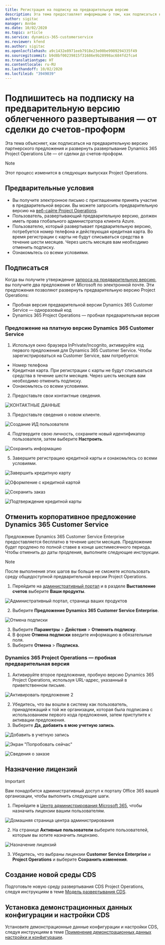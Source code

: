 ```yaml
---
title: Регистрация на подписку на предварительную версию
description: Эта тема предоставляет информацию о том, как подписаться на развертывание и развернуть развертывание Project Operations Lite — от сделки до счетов-проформ.
author: sigitac
manager: Annbe
ms.date: 10/02/2020
ms.topic: article
ms.service: dynamics-365-customerservice
ms.reviewer: kfend
ms.author: sigitac
ms.openlocfilehash: a9c1432e8971eeb7918e23e00be9989294335f49
ms.sourcegitcommit: b9d8bf00239815f31686e9b28998ac684fd2fca4
ms.translationtype: HT
ms.contentlocale: ru-RU
ms.lasthandoff: 10/02/2020
ms.locfileid: "3949039"
---
```

# <a name="sign-up-for-a-preview-subscription-for-lite-deployment--deal-to-proforma-invoicing"></a>Подпишитесь на подписку на предварительную версию облегченного развертывания — от сделки до счетов-проформ

Эта тема объясняет, как подписаться на предварительную версию партнерского предложения и развернуть развертывание Dynamics 365 Project Operations Lite — от сделки до счетов-проформ.

> [!NOTE]
> Этот процесс изменится в следующих выпусках Project Operations.

## <a name="prerequisites"></a>Предварительные условия

- Вы получите электронное письмо с приглашением принять участие в предварительной версии. Вы можете запросить предварительную версию на [веб-сайте Project Operations](https://dynamics.microsoft.com/en-us/project-operations/overview/).
- Пользователь, развертывающий предварительную версию, должен иметь права глобального администратора клиента Azure.
- Пользователю, который развертывает предварительную версию, потребуется номер телефона и действующая кредитная карта. Во время регистрации с карты не будут списываться средства в течение шести месяцев. Через шесть месяцев вам необходимо отменить подписку. 
- Ознакомьтесь со всеми условиями.

## <a name="subscribe"></a>Подписаться

Когда вы получите утверждение [запроса на предварительную версию](https://forms.office.com/FormsPro/Pages/ResponsePage.aspx?id=v4j5cvGGr0GRqy180BHbR56j8lZs0FdAvwT75_WNFyxUMkRDV1NYQU5TNjE2VjhKOVBUNVg2R0s1NC4u), вы получите два предложения от Microsoft по электронной почте. Эти предложения позволяют развернуть предварительную версию Project Operations:

- Пробная версия предварительной версии Dynamics 365 Customer Service — одноразовый код
- Dynamics 365 Project Operations — пробная предварительная версия

### <a name="dynamics-365-customer-service-paid-offer"></a>Предложение на платную версию Dynamics 365 Customer Service

1. Используя окно браузера InPrivate/Incognito, активируйте код первого предложения для Dynamics 365 Customer Service. Чтобы зарегистрироваться на Customer Service, вам потребуется:

- Номер телефона
- Кредитная карта. При регистрации с карты не будут списываться средства в течение шести месяцев. Через шесть месяцев вам необходимо отменить подписку.
- Ознакомьтесь со всеми условиями.

2. Предоставьте свои контактные сведения.

![КОНТАКТНЫЕ ДАННЫЕ](./media/1ContactInformation.png)

3. Предоставьте сведения о новом клиенте.

![Создание ИД пользователя](./media/2CreateUserID.png)

4. Подтвердите свою личность, сохраните новый идентификатор пользователя, затем выберите **Настроить**.

![Сохранить информацию](./media/3SaveInfo.png)

5. Завершите регистрацию кредитной карты и ознакомьтесь со всеми условиями. 

![Завершить кредитную карту](./media/4CompleteCreditCard.png)

![Оформление с кредитной картой](./media/5CreditCardCheckout.png)

![Сохранить заказ](./media/6SaveOrder.png)

![Подтверждение кредитной карты](./media/7Confirmation.png)

## <a name="cancel-the-dynamics-365-customer-service-enterprise-offer"></a>Отменить корпоративное предложение Dynamics 365 Customer Service

Предложение Dynamics 365 Customer Service Enterprise предоставляется бесплатно в течение шести месяцев. Предложение будет продлено по полной ставке в конце шестимесячного периода. Чтобы отменить до даты продления, выполните следующие инструкции. 

> [!NOTE]
> После выполнения этих шагов вы больше не сможете использовать среду общедоступной предварительной версии Project Operations.

1. Перейдите на [административный портал](https://admin.microsoft.com/) и в разделе **Выставление счетов** выберите **Ваши продукты**.

![Административный портал, страница ваших продуктов](./media/8AdminPortal.png)

2. Выберите **Предложение Dynamics 365 Customer Service Enterprise**.

![Отмена подписки](./media/9CancelSubscription.png)

3. Выберите **Параметры** > **Действия** > **Отменить подписку**.
4. В форме **Отмена подписки** введите информацию в обязательные поля.
5. Выберите **Отмена** > **Подписка.**

### <a name="dynamics-365-project-operations--preview-trial"></a>Dynamics 365 Project Operations — пробная предварительная версия

1. Активируйте второе предложение, пробную версию Dynamics 365 Project Operations, используя URL-адрес, указанный в приветственном письме.

![Активировать предложение 2](./media/10RedeemOffer2.png)

2. Убедитесь, что вы вошли в систему как пользователь, принадлежащий к той же организации, которая была подписана с использованием первого кода предложения, затем приступите к активации предложения. 
3. Выберите **Да, добавить в мою учетную запись**.

![Добавить в учетную запись](./media/11AddToAccount.png)

![Экран "Попробовать сейчас"](./media/12TryNow.png)

![Сведения о заказе](./media/13Confirmation.png)

## <a name="assign-licenses"></a>Назначение лицензий

> [!IMPORTANT]
> Вам понадобится административный доступ к порталу Office 365 вашей организации, чтобы выполнить следующие шаги.

1. Перейдите в [Центр администрирования Microsoft 365](https://portal.office.com/), чтобы назначить лицензии вашим пользователям.

![Домашняя страница центра администрирования](./media/14AdminPortal.png)

2. На странице **Активные пользователи** выберите пользователей, которым вы хотите назначить лицензию.

![Назначение лицензий](./media/15AssignLicenses.png)

3. Убедитесь, что выбраны лицензии **Customer Service Enterprise** и **Project Operations** и выберите **Сохранить изменения**.

## <a name="create-a-new-cds-environment"></a>Создание новой среды CDS

Подготовьте новую среду развертывания CDS Project Operations, следуя инструкциям в теме [Модель развертывания CDS](lite-deployment.md).

## <a name="install-a-cds-configuration-and-setup-demo-data"></a>Установка демонстрационных данных конфигурации и настройки CDS

Установите демонстрационные данные конфигурации и настройки CDS, следуя инструкциям в теме [Применение демонстрационных данных настройки и конфигурации](lite-apply-demo-setup-config-data.md).

